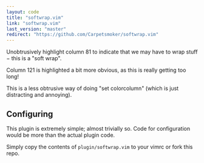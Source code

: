 ```yaml
---
layout: code
title: "softwrap.vim"
link: "softwrap.vim"
last_version: "master"
redirect: "https://github.com/Carpetsmoker/softwrap.vim"
---
```


Unobtrusively highlight column 81 to indicate that we may have to wrap stuff −
this is a "soft wrap".

Column 121 is highlighted a bit more obvious, as this is really getting too
long!

This is a less obtrusive way of doing "set colorcolumn" (which is just
distracting and annoying).

Configuring
-----------
This plugin is extremely simple; almost trivially so. Code for configuration
would be more than the actual plugin code.

Simply copy the contents of `plugin/softwrap.vim` to your vimrc or fork this
repo.

